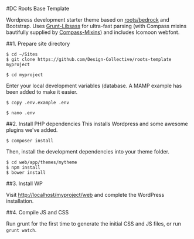 #DC Roots Base Template

Wordpress development starter theme based on [roots/bedrock](https://github.com/roots/bedrock) and Bootstrap. Uses [Grunt-Libsass](https://www.npmjs.com/package/grunt-libsass) for ultra-fast parsing (with Compass mixins bautifully supplied by [Compass-Mixins](https://github.com/Igosuki/compass-mixins)) and includes Icomoon webfont.
 
##1. Prepare site directory


```
$ cd ~/Sites
$ git clone https://github.com/Design-Collective/roots-template myproject

$ cd myproject
```

Enter your local development variables (database. A MAMP example has been added to make it easier.

```
$ copy .env.example .env

$ nano .env
```

##2. Install PHP dependencies
This installs Wordpress and some awesome plugins we've added.

```
$ composer install
```

Then, install the development dependencies into your theme folder.


```
$ cd web/app/themes/mytheme
$ npm install
$ bower install
```

##3. Install WP

Visit [http://localhost/myproject/web](http://localhost/myproject/web) and complete the WordPress installation.


##4. Compile JS and CSS

Run grunt for the first time to generate the initial CSS and JS files, or run ```grunt watch```.